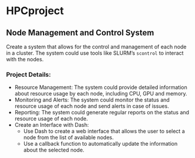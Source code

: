 # HPCproject
## Node Management and Control System

Create a system that allows for the control and management of each node in a cluster. The system could use tools like SLURM’s ```scontrol``` to interact with the nodes.

### Project Details:

- Resource Management: The system could provide detailed information about resource usage by each node, including CPU, GPU and memory.
- Monitoring and Alerts: The system could monitor the status and resource usage of each node and send alerts in case of issues.
- Reporting: The system could generate regular reports on the status and resource usage of each node.
- Create an Interface with Dash:
  - Use Dash to create a web interface that allows the user to select a node from the list of available nodes.
  - Use a callback function to automatically update the information about the selected node.
